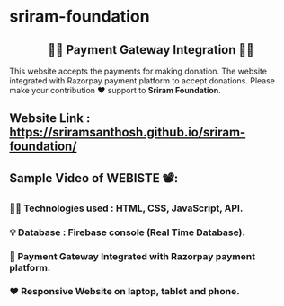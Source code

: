 # sriram-foundation

<h2 align="center">✍🏽 Payment Gateway Integration 👨‍💻</h2>

<p>This website accepts the payments for making donation. The website integrated with Razorpay payment platform to accept donations. Please make your contribution ❤️ support to <b>Sriram Foundation</b>.</p>

## Website Link : https://sriramsanthosh.github.io/sriram-foundation/ 

## Sample Video of WEBISTE  📽️:



### 🧑‍💻 Technologies used : HTML, CSS, JavaScript, API.
### 💡 Database : Firebase console (Real Time Database).
### 🎯 Payment Gateway Integrated with **Razorpay** payment platform.
### ❤️ Responsive Website on laptop, tablet and phone.
